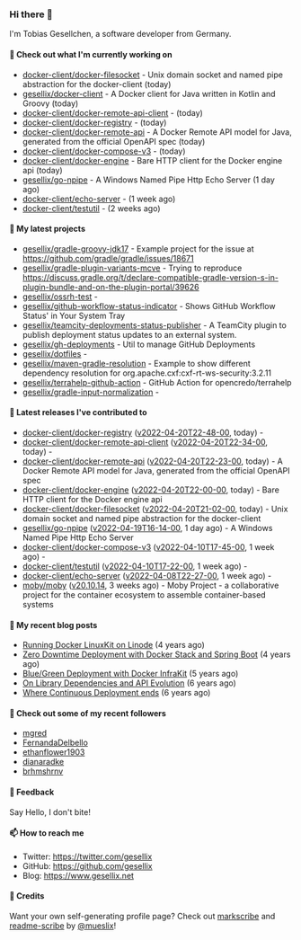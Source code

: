 ### Hi there 👋

I'm Tobias Gesellchen, a software developer from Germany.

#### 👷 Check out what I'm currently working on

- [docker-client/docker-filesocket](https://github.com/docker-client/docker-filesocket) - Unix domain socket and named pipe abstraction for the docker-client (today)
- [gesellix/docker-client](https://github.com/gesellix/docker-client) - A Docker client for Java written in Kotlin and Groovy (today)
- [docker-client/docker-remote-api-client](https://github.com/docker-client/docker-remote-api-client) -  (today)
- [docker-client/docker-registry](https://github.com/docker-client/docker-registry) -  (today)
- [docker-client/docker-remote-api](https://github.com/docker-client/docker-remote-api) - A Docker Remote API model for Java, generated from the official OpenAPI spec (today)
- [docker-client/docker-compose-v3](https://github.com/docker-client/docker-compose-v3) -  (today)
- [docker-client/docker-engine](https://github.com/docker-client/docker-engine) - Bare HTTP client for the Docker engine api (today)
- [gesellix/go-npipe](https://github.com/gesellix/go-npipe) - A Windows Named Pipe Http Echo Server (1 day ago)
- [docker-client/echo-server](https://github.com/docker-client/echo-server) -  (1 week ago)
- [docker-client/testutil](https://github.com/docker-client/testutil) -  (2 weeks ago)

#### 🌱 My latest projects

- [gesellix/gradle-groovy-jdk17](https://github.com/gesellix/gradle-groovy-jdk17) - Example project for the issue at https://github.com/gradle/gradle/issues/18671
- [gesellix/gradle-plugin-variants-mcve](https://github.com/gesellix/gradle-plugin-variants-mcve) - Trying to reproduce https://discuss.gradle.org/t/declare-compatible-gradle-version-s-in-plugin-bundle-and-on-the-plugin-portal/39626
- [gesellix/ossrh-test](https://github.com/gesellix/ossrh-test) - 
- [gesellix/github-workflow-status-indicator](https://github.com/gesellix/github-workflow-status-indicator) - Shows GitHub Workflow Status&#39; in Your System Tray
- [gesellix/teamcity-deployments-status-publisher](https://github.com/gesellix/teamcity-deployments-status-publisher) - A TeamCity plugin to publish deployment status updates to an external system.
- [gesellix/gh-deployments](https://github.com/gesellix/gh-deployments) - Util to manage GitHub Deployments
- [gesellix/dotfiles](https://github.com/gesellix/dotfiles) - 
- [gesellix/maven-gradle-resolution](https://github.com/gesellix/maven-gradle-resolution) - Example to show different dependency resolution for org.apache.cxf:cxf-rt-ws-security:3.2.11
- [gesellix/terrahelp-github-action](https://github.com/gesellix/terrahelp-github-action) - GitHub Action for opencredo/terrahelp
- [gesellix/gradle-input-normalization](https://github.com/gesellix/gradle-input-normalization) - 

#### 🔭 Latest releases I've contributed to

- [docker-client/docker-registry](https://github.com/docker-client/docker-registry) ([v2022-04-20T22-48-00](https://github.com/docker-client/docker-registry/releases/tag/v2022-04-20T22-48-00), today) - 
- [docker-client/docker-remote-api-client](https://github.com/docker-client/docker-remote-api-client) ([v2022-04-20T22-34-00](https://github.com/docker-client/docker-remote-api-client/releases/tag/v2022-04-20T22-34-00), today) - 
- [docker-client/docker-remote-api](https://github.com/docker-client/docker-remote-api) ([v2022-04-20T22-23-00](https://github.com/docker-client/docker-remote-api/releases/tag/v2022-04-20T22-23-00), today) - A Docker Remote API model for Java, generated from the official OpenAPI spec
- [docker-client/docker-engine](https://github.com/docker-client/docker-engine) ([v2022-04-20T22-00-00](https://github.com/docker-client/docker-engine/releases/tag/v2022-04-20T22-00-00), today) - Bare HTTP client for the Docker engine api
- [docker-client/docker-filesocket](https://github.com/docker-client/docker-filesocket) ([v2022-04-20T21-02-00](https://github.com/docker-client/docker-filesocket/releases/tag/v2022-04-20T21-02-00), today) - Unix domain socket and named pipe abstraction for the docker-client
- [gesellix/go-npipe](https://github.com/gesellix/go-npipe) ([v2022-04-19T16-14-00](https://github.com/gesellix/go-npipe/releases/tag/v2022-04-19T16-14-00), 1 day ago) - A Windows Named Pipe Http Echo Server
- [docker-client/docker-compose-v3](https://github.com/docker-client/docker-compose-v3) ([v2022-04-10T17-45-00](https://github.com/docker-client/docker-compose-v3/releases/tag/v2022-04-10T17-45-00), 1 week ago) - 
- [docker-client/testutil](https://github.com/docker-client/testutil) ([v2022-04-10T17-22-00](https://github.com/docker-client/testutil/releases/tag/v2022-04-10T17-22-00), 1 week ago) - 
- [docker-client/echo-server](https://github.com/docker-client/echo-server) ([v2022-04-08T22-27-00](https://github.com/docker-client/echo-server/releases/tag/v2022-04-08T22-27-00), 1 week ago) - 
- [moby/moby](https://github.com/moby/moby) ([v20.10.14](https://github.com/moby/moby/releases/tag/v20.10.14), 3 weeks ago) - Moby Project - a collaborative project for the container ecosystem to assemble container-based systems

#### 📜 My recent blog posts

- [Running Docker LinuxKit on Linode](https://www.gesellix.net/post/running-docker-linuxkit-on-linode/) (4 years ago)
- [Zero Downtime Deployment with Docker Stack and Spring Boot](https://www.gesellix.net/post/zero-downtime-deployment-with-docker-stack-and-spring-boot/) (4 years ago)
- [Blue/Green Deployment with Docker InfraKit](https://www.gesellix.net/post/blue-green-deployment-with-docker-infrakit/) (5 years ago)
- [On Library Dependencies and API Evolution](https://www.gesellix.net/post/choosing-a-library/) (6 years ago)
- [Where Continuous Deployment ends](https://www.gesellix.net/post/where-continuous-deployment-ends/) (6 years ago)



#### 👯 Check out some of my recent followers

- [mgred](https://github.com/mgred)
- [FernandaDelbello](https://github.com/FernandaDelbello)
- [ethanflower1903](https://github.com/ethanflower1903)
- [dianaradke](https://github.com/dianaradke)
- [brhmshrnv](https://github.com/brhmshrnv)

#### 💬 Feedback

Say Hello, I don't bite!

#### 📫 How to reach me

- Twitter: https://twitter.com/gesellix
- GitHub: https://github.com/gesellix
- Blog: https://www.gesellix.net

#### 🙇 Credits

Want your own self-generating profile page? Check out [markscribe](https://github.com/muesli/markscribe)
and [readme-scribe](https://github.com/muesli/readme-scribe) by [@mueslix](https://twitter.com/mueslix)!
